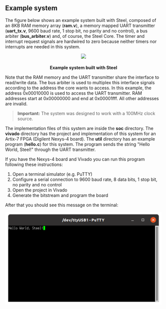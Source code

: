 ## Example system

The figure below shows an example system built with Steel, composed of an 8KB RAM memory array (**ram.v**), a memory mapped UART transmitter (**uart_tx.v**, 9600 baud rate, 1 stop bit, no parity and no control), a bus arbiter (**bus_arbiter.v**) and, of course, the Steel Core. The timer and interrupt request signals are hardwired to zero because neither timers nor interrupts are needed in this system.

<p align="center">
<img src="../images/steel-soc.png" width="70%"></img>
</br>
</br>
<strong>Example system built with Steel</strong>
</p>


Note that the RAM memory and the UART transmitter share the interface to read/write data. The bus arbiter is used to multiplex this interface signals according to the address the core wants to access. In this example, the address 0x00010000 is used to access the UART transmitter. RAM addresses start at 0x00000000 and end at 0x00001fff. All other addresses are invalid.

> **Important:** The system was designed to work with a 100MHz clock source.

The implementation files of this system are inside the **soc** directory. The **vivado** directory has the project and implementation of this system for an Artix-7 FPGA (Digilent Nexys-4 board). The **util** directory has an example program (**hello.c**) for this system. The program sends the string "Hello World, Steel!" through the UART transmitter.

If you have the Nexys-4 board and Vivado you can run this program following these instructions:

1. Open a terminal simulator (e.g. PuTTY)
2. Configure a serial connection to 9600 baud rate, 8 data bits, 1 stop bit, no parity and no control
3. Open the project in Vivado
4. Generate the bitstream and program the board

After that you should see this message on the terminal:

![Hello World, Steel!](images/steel-hello.png)

